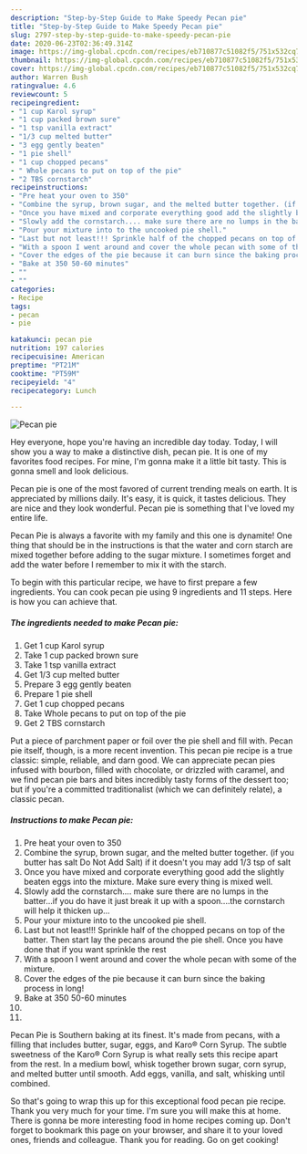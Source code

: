 ```yaml
---
description: "Step-by-Step Guide to Make Speedy Pecan pie"
title: "Step-by-Step Guide to Make Speedy Pecan pie"
slug: 2797-step-by-step-guide-to-make-speedy-pecan-pie
date: 2020-06-23T02:36:49.314Z
image: https://img-global.cpcdn.com/recipes/eb710877c51082f5/751x532cq70/pecan-pie-recipe-main-photo.jpg
thumbnail: https://img-global.cpcdn.com/recipes/eb710877c51082f5/751x532cq70/pecan-pie-recipe-main-photo.jpg
cover: https://img-global.cpcdn.com/recipes/eb710877c51082f5/751x532cq70/pecan-pie-recipe-main-photo.jpg
author: Warren Bush
ratingvalue: 4.6
reviewcount: 5
recipeingredient:
- "1 cup Karol syrup"
- "1 cup packed brown sure"
- "1 tsp vanilla extract"
- "1/3 cup melted butter"
- "3 egg gently beaten"
- "1 pie shell"
- "1 cup chopped pecans"
- " Whole pecans to put on top of the pie"
- "2 TBS cornstarch"
recipeinstructions:
- "Pre heat your oven to 350"
- "Combine the syrup, brown sugar, and the melted butter together. (if you butter has salt Do Not Add Salt) if it doesn&#39;t you may add 1/3 tsp of salt"
- "Once you have mixed and corporate everything good add the slightly beaten eggs into the mixture. Make sure every thing is mixed well."
- "Slowly add the cornstarch.... make sure there are no lumps in the batter...if you do have it just break it up with a spoon....the cornstarch will help it thicken up..."
- "Pour your mixture into to the uncooked pie shell."
- "Last but not least!!! Sprinkle half of the chopped pecans on top of the batter. Then start lay the pecans around the pie shell. Once you have done that if you want sprinkle the rest"
- "With a spoon I went around and cover the whole pecan with some of the mixture."
- "Cover the edges of the pie because it can burn since the baking process in long!"
- "Bake at 350 50-60 minutes"
- ""
- ""
categories:
- Recipe
tags:
- pecan
- pie

katakunci: pecan pie 
nutrition: 197 calories
recipecuisine: American
preptime: "PT21M"
cooktime: "PT59M"
recipeyield: "4"
recipecategory: Lunch

---
```



![Pecan pie](https://img-global.cpcdn.com/recipes/eb710877c51082f5/751x532cq70/pecan-pie-recipe-main-photo.jpg)

Hey everyone, hope you're having an incredible day today. Today, I will show you a way to make a distinctive dish, pecan pie. It is one of my favorites food recipes. For mine, I'm gonna make it a little bit tasty. This is gonna smell and look delicious.

Pecan pie is one of the most favored of current trending meals on earth. It is appreciated by millions daily. It's easy, it is quick, it tastes delicious. They are nice and they look wonderful. Pecan pie is something that I've loved my entire life.

Pecan Pie is always a favorite with my family and this one is dynamite! One thing that should be in the instructions is that the water and corn starch are mixed together before adding to the sugar mixture. I sometimes forget and add the water before I remember to mix it with the starch.


To begin with this particular recipe, we have to first prepare a few ingredients. You can cook pecan pie using 9 ingredients and 11 steps. Here is how you can achieve that.

<!--inarticleads1-->

##### The ingredients needed to make Pecan pie:

1. Get 1 cup Karol syrup
1. Take 1 cup packed brown sure
1. Take 1 tsp vanilla extract
1. Get 1/3 cup melted butter
1. Prepare 3 egg gently beaten
1. Prepare 1 pie shell
1. Get 1 cup chopped pecans
1. Take  Whole pecans to put on top of the pie
1. Get 2 TBS cornstarch


Put a piece of parchment paper or foil over the pie shell and fill with. Pecan pie itself, though, is a more recent invention. This pecan pie recipe is a true classic: simple, reliable, and darn good. We can appreciate pecan pies infused with bourbon, filled with chocolate, or drizzled with caramel, and we find pecan pie bars and bites incredibly tasty forms of the dessert too; but if you&#39;re a committed traditionalist (which we can definitely relate), a classic pecan. 

<!--inarticleads2-->

##### Instructions to make Pecan pie:

1. Pre heat your oven to 350
1. Combine the syrup, brown sugar, and the melted butter together. (if you butter has salt Do Not Add Salt) if it doesn&#39;t you may add 1/3 tsp of salt
1. Once you have mixed and corporate everything good add the slightly beaten eggs into the mixture. Make sure every thing is mixed well.
1. Slowly add the cornstarch.... make sure there are no lumps in the batter...if you do have it just break it up with a spoon....the cornstarch will help it thicken up...
1. Pour your mixture into to the uncooked pie shell.
1. Last but not least!!! Sprinkle half of the chopped pecans on top of the batter. Then start lay the pecans around the pie shell. Once you have done that if you want sprinkle the rest
1. With a spoon I went around and cover the whole pecan with some of the mixture.
1. Cover the edges of the pie because it can burn since the baking process in long!
1. Bake at 350 50-60 minutes
1. 
1. 


Pecan Pie is Southern baking at its finest. It&#39;s made from pecans, with a filling that includes butter, sugar, eggs, and Karo® Corn Syrup. The subtle sweetness of the Karo® Corn Syrup is what really sets this recipe apart from the rest. In a medium bowl, whisk together brown sugar, corn syrup, and melted butter until smooth. Add eggs, vanilla, and salt, whisking until combined. 

So that's going to wrap this up for this exceptional food pecan pie recipe. Thank you very much for your time. I'm sure you will make this at home. There is gonna be more interesting food in home recipes coming up. Don't forget to bookmark this page on your browser, and share it to your loved ones, friends and colleague. Thank you for reading. Go on get cooking!
